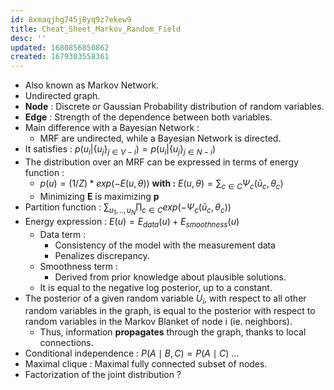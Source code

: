 ```yaml
---
id: 8xmaqjhg745j8yq9z7ekew9
title: Cheat_Sheet_Markov_Random_Field
desc: ''
updated: 1680856850862
created: 1679303558361
---
```

- Also known as Markov Network.
- Undirected graph.
- **Node** : Discrete or Gaussian Probability distribution of random variables.
- **Edge** : Strength of the dependence between both variables.
- Main difference with a Bayesian Network : 
    - MRF are undirected, while a Bayesian Network is directed. 
- It satisfies : $p(u_i | \{u_j \}_{j∈V-i}) = p(u_i | \{u_j \}_{j∈N-i} )$
- The distribution over an MRF can be expressed in terms of energy function : 
    - $p(u) =(1/Z)*exp(−E(u, θ))$ **with :** $E(u, θ) = \sum_{c\in C }Ψ_c(ū_c,θ_c)$
    - Minimizing **E** is maximizing **p**
- Partition function : $\sum_{u_1, .. , u_N}\prod_{c\in C}{exp(−Ψ_c(ū_c,θ_c))}$
- Energy expression : $E(u) = E_{data}(u) + E_{smoothness}(u)$
    - Data term : 
        - Consistency of the model with the measurement data
        - Penalizes discrepancy.
    - Smoothness term : 
        - Derived from prior knowledge about plausible solutions.
    - It is equal to the negative log posterior, up to a constant.
- The posterior of a given random variable $U_i$, with respect to all other random variables in the graph, is equal to the posterior with respect to random variables in the Markov Blanket of node i (ie. neighbors).
    - Thus, information **propagates** through the graph, thanks to local connections.
- Conditional independence : ${\displaystyle P(A\mid B,C)=P(A\mid C)}$ ...
- Maximal clique : Maximal fully connected subset of nodes.
- Factorization of the joint distribution ?